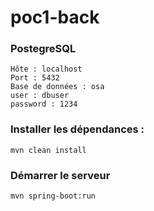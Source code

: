# poc1-back

### PostegreSQL
```
Hôte : localhost
Port : 5432
Base de données : osa
user : dbuser
password : 1234
```

### Installer les dépendances :
`mvn clean install`

### Démarrer le serveur
`mvn spring-boot:run`
